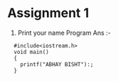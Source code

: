 # Assignment 1

  1. Print your name Program
  Ans :- 
```
  #include<iostream.h>
  void main()
  {
    printf("ABHAY BISHT"):;
  }
```
